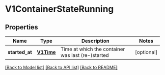 # V1ContainerStateRunning

## Properties
Name | Type | Description | Notes
------------ | ------------- | ------------- | -------------
**started_at** | [**V1Time**](V1Time.md) | Time at which the container was last (re-)started | [optional] 

[[Back to Model list]](../README.md#documentation-for-models) [[Back to API list]](../README.md#documentation-for-api-endpoints) [[Back to README]](../README.md)


